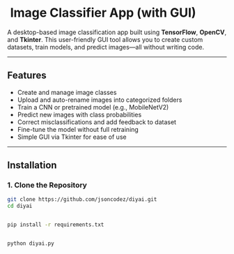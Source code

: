 # ​​ Image Classifier App (with GUI)

A desktop-based image classification app built using **TensorFlow**, **OpenCV**, and **Tkinter**. This user-friendly GUI tool allows you to create custom datasets, train models, and predict images—all without writing code.

---

##  Features

- Create and manage image classes
- Upload and auto-rename images into categorized folders
- Train a CNN or pretrained model (e.g., MobileNetV2)
- Predict new images with class probabilities
- Correct misclassifications and add feedback to dataset
- Fine-tune the model without full retraining
- Simple GUI via Tkinter for ease of use

---

##  Installation

### 1. Clone the Repository
```bash
git clone https://github.com/jsoncodez/diyai.git
cd diyai


pip install -r requirements.txt


python diyai.py

